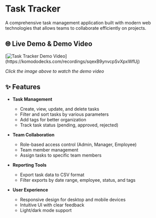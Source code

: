 # Task Tracker

A comprehensive task management application built with modern web technologies that allows teams to collaborate efficiently on projects.

## 🌐 Live Demo & Demo Video

[![Task Tracker Demo Video]([https://user-images.githubusercontent.com/YOUR_GITHUB_ID/task-tracker-thumbnail.png](https://github.com/xUDAYx/Task-Tracker-Prod/blob/deef02aa805668636be61f8ba8641022ad19263b/dashboard.png))](https://komododecks.com/recordings/sqexB9ynvcpSvXpxWfUj)

*Click the image above to watch the demo video*

## ✨ Features

- **Task Management**
  - Create, view, update, and delete tasks
  - Filter and sort tasks by various parameters
  - Add tags for better organization
  - Track task status (pending, approved, rejected)

- **Team Collaboration**
  - Role-based access control (Admin, Manager, Employee)
  - Team member management
  - Assign tasks to specific team members

- **Reporting Tools**
  - Export task data to CSV format
  - Filter exports by date range, employee, status, and tags

- **User Experience**
  - Responsive design for desktop and mobile devices
  - Intuitive UI with clear feedback
  - Light/dark mode support

